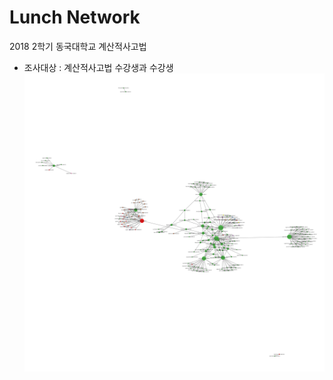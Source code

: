 # Lunch Network

2018 2학기 동국대학교 계산적사고법

+ 조사대상 : 계산적사고법 수강생과 수강생 
![grpah](https://github.com/SeungyounShin/lunch_network/blob/master/graph.png)

